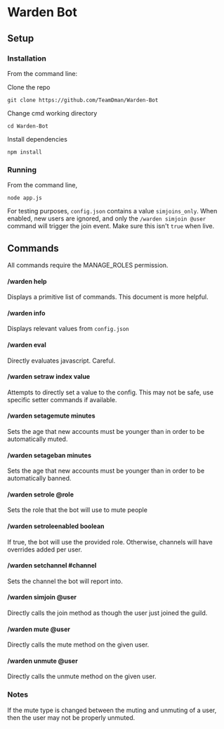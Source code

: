 # Warden Bot

## Setup

### Installation

From the command line:

Clone the repo

`git clone https://github.com/TeamDman/Warden-Bot`

Change cmd working directory

`cd Warden-Bot`

Install dependencies

`npm install`

### Running

From the command line,

`node app.js`

For testing purposes, `config.json` contains a value `simjoins_only`.
When enabled, new users are ignored, and only the `/warden simjoin @user` command will trigger the join event.
Make sure this isn't `true` when live.

## Commands

All commands require the MANAGE_ROLES permission.

#### /warden help

Displays a primitive list of commands. 
This document is more helpful.

#### /warden info
Displays relevant values from `config.json`

#### /warden eval
Directly evaluates javascript. Careful.

#### /warden setraw index value
Attempts to directly set a value to the config.
This may not be safe, use specific setter commands if available.

#### /warden setagemute minutes
Sets the age that new accounts must be younger than in order to be automatically muted.

#### /warden setageban minutes
Sets the age that new accounts must be younger than in order to be automatically banned.

#### /warden setrole @role
Sets the role that the bot will use to mute people

#### /warden setroleenabled boolean
If true, the bot will use the provided role. Otherwise, channels will have overrides added per user.

#### /warden setchannel #channel
Sets the channel the bot will report into.

#### /warden simjoin @user
Directly calls the join method as though the user just joined the guild.

#### /warden mute @user
Directly calls the mute method on the given user.

#### /warden unmute @user
Directly calls the unmute method on the given user.

### Notes
If the mute type is changed between the muting and unmuting of a user, then the user may not be properly unmuted.


